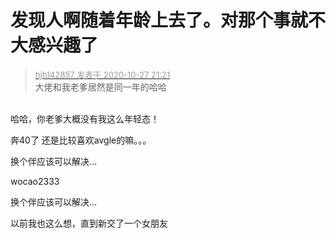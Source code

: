 # 发现人啊随着年龄上去了。对那个事就不大感兴趣了


<div class="quote"><blockquote><font size="2"><a href="https://www.hostloc.com/forum.php?mod=redirect&amp;goto=findpost&amp;pid=9361322&amp;ptid=759133" target="_blank"><font color="#999999">hjh142857 发表于 2020-10-27 21:21</font></a></font><br />
大佬和我老爹居然是同一年的哈哈</blockquote></div><br />
哈哈，你老爹大概没有我这么年轻态！

奔40了 还是比较喜欢avgle的嘛。。。

换个伴应该可以解决...

wocao2333

 换个伴应该可以解决...

以前我也这么想，直到新交了一个女朋友
